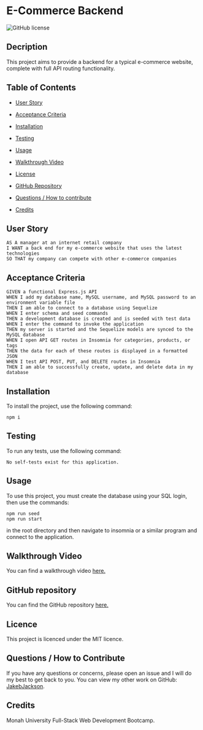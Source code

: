 # E-Commerce Backend
![GitHub license](https://img.shields.io/badge/license-MIT-blue.svg)

## Decription
This project aims to provide a backend for a typical e-commerce website, complete with full API routing functionality.

## Table of Contents 

* [User Story](#user-story)

* [Acceptance Criteria](#acceptance-criteria)

* [Installation](#installation)

* [Testing](#testing)

* [Usage](#usage)

* [Walkthrough Video](#walkthrough-video)

* [License](#license)

* [GitHub Repository](#github-repository)

* [Questions / How to contribute](#questions)

* [Credits](#credits)

## User Story
```
AS A manager at an internet retail company
I WANT a back end for my e-commerce website that uses the latest technologies
SO THAT my company can compete with other e-commerce companies
```

## Acceptance Criteria
```
GIVEN a functional Express.js API
WHEN I add my database name, MySQL username, and MySQL password to an environment variable file
THEN I am able to connect to a database using Sequelize
WHEN I enter schema and seed commands
THEN a development database is created and is seeded with test data
WHEN I enter the command to invoke the application
THEN my server is started and the Sequelize models are synced to the MySQL database
WHEN I open API GET routes in Insomnia for categories, products, or tags
THEN the data for each of these routes is displayed in a formatted JSON
WHEN I test API POST, PUT, and DELETE routes in Insomnia
THEN I am able to successfully create, update, and delete data in my database
```

## Installation
To install the project, use the following command:
```
npm i
```

## Testing
To run any tests, use the following command:

```
No self-tests exist for this application.
```


## Usage
To use this project, you must create the database using your SQL login, then use the commands: 

```
npm run seed
npm run start 
```

in the root directory and then navigate to insomnia or a similar program and connect to the application.

## Walkthrough Video

You can find a walkthrough video [here.](https://drive.google.com/file/d/1gYzkMDXdajhK7C7QV_PyyDE3I0mwVqIM/view?usp=sharing)

## GitHub repository
You can find the GitHub repository [here.](https://github.com/JakebJackson/JakeJackson-Ecommerce-Backend)



## Licence

This project is licenced under the MIT licence.

## Questions / How to Contribute
If you have any questions or concerns, please open an issue and I will do my best to get back to you. You can view my other work on GitHub: [JakebJackson](https://github.com/JakebJackson/).

## Credits
Monah University Full-Stack Web Development Bootcamp.